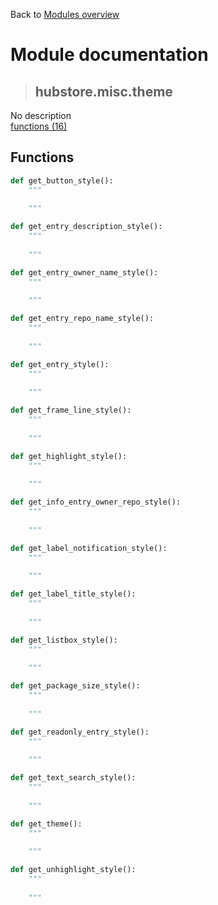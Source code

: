 Back to [Modules overview](https://github.com/pyrustic/hubstore/blob/master/docs/modules/README.md)
  
# Module documentation
>## hubstore.misc.theme
No description
<br>
[functions (16)](https://github.com/pyrustic/hubstore/blob/master/docs/modules/content/hubstore.misc.theme/functions.md)


## Functions
```python
def get_button_style():
    """
    
    """

```

```python
def get_entry_description_style():
    """
    
    """

```

```python
def get_entry_owner_name_style():
    """
    
    """

```

```python
def get_entry_repo_name_style():
    """
    
    """

```

```python
def get_entry_style():
    """
    
    """

```

```python
def get_frame_line_style():
    """
    
    """

```

```python
def get_highlight_style():
    """
    
    """

```

```python
def get_info_entry_owner_repo_style():
    """
    
    """

```

```python
def get_label_notification_style():
    """
    
    """

```

```python
def get_label_title_style():
    """
    
    """

```

```python
def get_listbox_style():
    """
    
    """

```

```python
def get_package_size_style():
    """
    
    """

```

```python
def get_readonly_entry_style():
    """
    
    """

```

```python
def get_text_search_style():
    """
    
    """

```

```python
def get_theme():
    """
    
    """

```

```python
def get_unhighlight_style():
    """
    
    """

```

